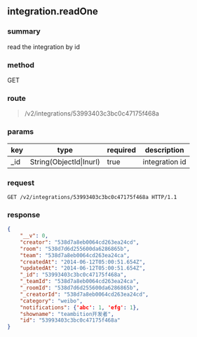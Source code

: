 ## integration.readOne

### summary
read the integration by id

### method
GET

### route
> /v2/integrations/53993403c3bc0c47175f468a

### params
<table>
  <thead>
    <tr>
      <th>key</th>
      <th>type</th>
      <th>required</th>
      <th>description</th>
    </tr>
  </thead>
  <tbody>
    <tr>
      <td>_id</td>
      <td>String(ObjectId|Inurl)</td>
      <td>true</td>
      <td>integration id</td>
    </tr>
  </tbody>
</table>

### request
```
GET /v2/integrations/53993403c3bc0c47175f468a HTTP/1.1
```

### response
```json
{
    "__v": 0,
    "creator": "538d7a8eb0064cd263ea24cd",
    "room": "538d7d6d255600da6286865b",
    "team": "538d7a8eb0064cd263ea24ca",
    "createdAt": "2014-06-12T05:00:51.654Z",
    "updatedAt": "2014-06-12T05:00:51.654Z",
    "_id": "53993403c3bc0c47175f468a",
    "_teamId": "538d7a8eb0064cd263ea24ca",
    "_roomId": "538d7d6d255600da6286865b",
    "_creatorId": "538d7a8eb0064cd263ea24cd",
    "category": "weibo",
    "notifications": {'abc': 1, 'efg': 1},
    "showname": "teambition开发者",
    "id": "53993403c3bc0c47175f468a"
}
```
